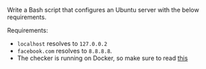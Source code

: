Write a Bash script that configures an Ubuntu server with the below requirements.

Requirements:
- ```localhost``` resolves to ```127.0.0.2```
- ```facebook.com``` resolves to ```8.8.8.8```.
- The checker is running on Docker, so make sure to read [this](http://blog.jonathanargentiero.com/docker-sed-cannot-rename-etcsedl8ysxl-device-or-resource-busy/)
